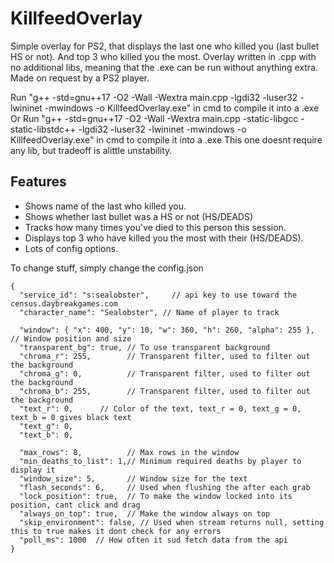 # KillfeedOverlay
Simple overlay for PS2, that displays the last one who killed you (last bullet HS or not). And top 3 who killed you the most.
Overlay written in .cpp with no additional libs, meaning that the .exe can be run without anything extra. Made on request by a PS2 player.

Run "g++ -std=gnu++17 -O2 -Wall -Wextra main.cpp -lgdi32 -luser32 -lwininet -mwindows -o KillfeedOverlay.exe" in cmd to compile it into a .exe
Or
Run "g++ -std=gnu++17 -O2 -Wall -Wextra main.cpp -static-libgcc -static-libstdc++ -lgdi32 -luser32 -lwininet -mwindows -o KillfeedOverlay.exe" in cmd to compile it into a .exe
This one doesnt require any lib, but tradeoff is alittle unstability.

## Features
* Shows name of the last who killed you.
* Shows whether last bullet was a HS or not (HS/DEADS)
* Tracks how many times you've died to this person this session.
* Displays top 3 who have killed you the most with their (HS/DEADS).
* Lots of config options.

To change stuff, simply change the config.json
```
{
  "service_id": "s:sealobster",		// api key to use toward the census.daybreakgames.com
  "character_name": "Sealobster", // Name of player to track

  "window": { "x": 400, "y": 10, "w": 360, "h": 260, "alpha": 255 }, // Window position and size
  "transparent_bg": true, // To use transparent background
  "chroma_r": 255, 		  // Transparent filter, used to filter out the background
  "chroma_g": 0,		  // Transparent filter, used to filter out the background
  "chroma_b": 255,		  // Transparent filter, used to filter out the background
  "text_r": 0,      // Color of the text, text_r = 0, text_g = 0, text_b = 0 gives black text
  "text_g": 0,
  "text_b": 0,
  
  "max_rows": 8,		  // Max rows in the window
  "min_deaths_to_list": 1,// Minimum required deaths by player to display it
  "window_size": 5,		  // Window size for the text
  "flash_seconds": 6,	  // Used when flushing the after each grab
  "lock_position": true,  // To make the window locked into its position, cant click and drag
  "always_on_top": true,  // Make the window always on top
  "skip_environment": false, // Used when stream returns null, setting this to true makes it dont check for any errors
  "poll_ms": 1000  // How often it sud fetch data from the api
}
```
